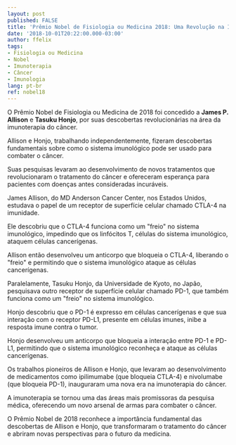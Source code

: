 ```yaml
---
layout: post
published: FALSE
title: 'Prêmio Nobel de Fisiologia ou Medicina 2018: Uma Revolução na Imunoterapia do Câncer'
date: '2018-10-01T20:22:00.000-03:00'
author: ffelix
tags:
- Fisiologia ou Medicina
- Nobel
- Imunoterapia
- Câncer
- Imunologia
lang: pt-br
ref: nobel18
---
```


O Prêmio Nobel de Fisiologia ou Medicina de 2018 foi concedido a **James P. Allison** e **Tasuku Honjo**, por suas descobertas revolucionárias na área da imunoterapia do câncer. 
  <!--more-->

Allison e Honjo, trabalhando independentemente, fizeram descobertas fundamentais sobre como o sistema imunológico pode ser usado para combater o câncer.  

Suas pesquisas levaram ao desenvolvimento de novos tratamentos que revolucionaram o tratamento do câncer e ofereceram esperança para pacientes com doenças antes consideradas incuráveis.

James Allison, do MD Anderson Cancer Center, nos Estados Unidos, estudava o papel de um receptor de superfície celular chamado CTLA-4 na imunidade.  

Ele descobriu que o CTLA-4 funciona como um "freio" no sistema imunológico, impedindo que os linfócitos T, células do sistema imunológico, ataquem células cancerígenas.  

Allison então desenvolveu um anticorpo que bloqueia o CTLA-4, liberando o "freio" e permitindo que o sistema imunológico ataque as células cancerígenas.

Paralelamente, Tasuku Honjo, da Universidade de Kyoto, no Japão, pesquisava outro receptor de superfície celular chamado PD-1, que também funciona como um "freio" no sistema imunológico. 

Honjo descobriu que o PD-1 é expresso em células cancerígenas e que sua interação com o receptor PD-L1, presente em células imunes, inibe a resposta imune contra o tumor. 

Honjo desenvolveu um anticorpo que bloqueia a interação entre PD-1 e PD-L1, permitindo que o sistema imunológico reconheça e ataque as células cancerígenas.

Os trabalhos pioneiros de Allison e Honjo, que levaram ao desenvolvimento de medicamentos como ipilimumabe (que bloqueia CTLA-4) e nivolumabe (que bloqueia PD-1), inauguraram uma nova era na imunoterapia do câncer.  

A imunoterapia se tornou uma das áreas mais promissoras da pesquisa médica, oferecendo um novo arsenal de armas para combater o câncer. 

O Prêmio Nobel de 2018 reconhece a importância fundamental das descobertas de Allison e Honjo, que transformaram o tratamento do câncer e abriram novas perspectivas para o futuro da medicina.

